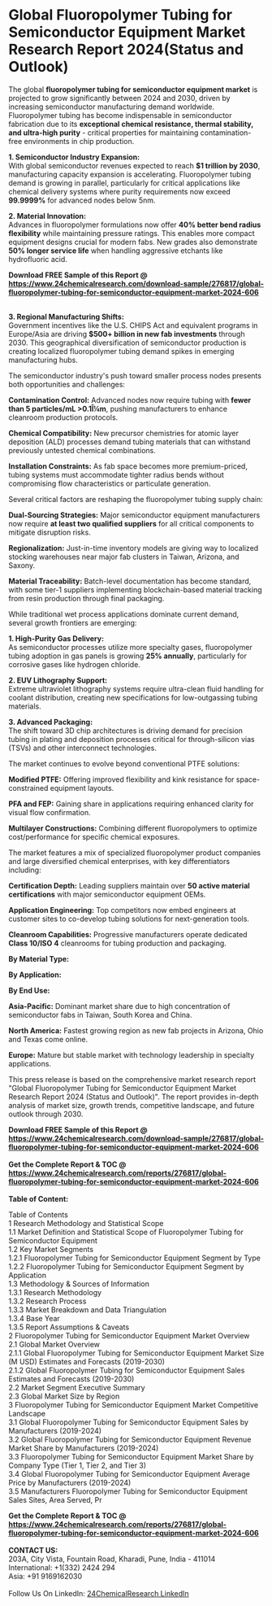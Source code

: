 <h1>Global Fluoropolymer Tubing for Semiconductor Equipment Market Research Report 2024(Status and Outlook)</h1><p>The global <strong>fluoropolymer tubing for semiconductor equipment market</strong> is projected to grow significantly between 2024 and 2030, driven by increasing semiconductor manufacturing demand worldwide. Fluoropolymer tubing has become indispensable in semiconductor fabrication due to its <strong>exceptional chemical resistance, thermal stability, and ultra-high purity</strong> - critical properties for maintaining contamination-free environments in chip production.</p><p><strong>1. Semiconductor Industry Expansion:</strong><br>
With global semiconductor revenues expected to reach <strong>$1 trillion by 2030</strong>, manufacturing capacity expansion is accelerating. Fluoropolymer tubing demand is growing in parallel, particularly for critical applications like chemical delivery systems where purity requirements now exceed <strong>99.9999%</strong> for advanced nodes below 5nm.</p><p><strong>2. Material Innovation:</strong><br>
Advances in fluoropolymer formulations now offer <strong>40% better bend radius flexibility</strong> while maintaining pressure ratings. This enables more compact equipment designs crucial for modern fabs. New grades also demonstrate <strong>50% longer service life</strong> when handling aggressive etchants like hydrofluoric acid.</p><div><b>Download FREE Sample of this Report @ 
            <a href="https://www.24chemicalresearch.com/download-sample/276817/global-fluoropolymer-tubing-for-semiconductor-equipment-market-2024-606">
            https://www.24chemicalresearch.com/download-sample/276817/global-fluoropolymer-tubing-for-semiconductor-equipment-market-2024-606</a></b></div><br><p><strong>3. Regional Manufacturing Shifts:</strong><br>
Government incentives like the U.S. CHIPS Act and equivalent programs in Europe/Asia are driving <strong>$500+ billion in new fab investments</strong> through 2030. This geographical diversification of semiconductor production is creating localized fluoropolymer tubing demand spikes in emerging manufacturing hubs.</p><p>The semiconductor industry's push toward smaller process nodes presents both opportunities and challenges:</p><p><strong>Contamination Control:</strong> Advanced nodes now require tubing with <strong>fewer than 5 particles/mL &gt;0.1Î¼m</strong>, pushing manufacturers to enhance cleanroom production protocols.</p><p><strong>Chemical Compatibility:</strong> New precursor chemistries for atomic layer deposition (ALD) processes demand tubing materials that can withstand previously untested chemical combinations.</p><p><strong>Installation Constraints:</strong> As fab space becomes more premium-priced, tubing systems must accommodate tighter radius bends without compromising flow characteristics or particulate generation.</p><p>Several critical factors are reshaping the fluoropolymer tubing supply chain:</p><p><strong>Dual-Sourcing Strategies:</strong> Major semiconductor equipment manufacturers now require <strong>at least two qualified suppliers</strong> for all critical components to mitigate disruption risks.</p><p><strong>Regionalization:</strong> Just-in-time inventory models are giving way to localized stocking warehouses near major fab clusters in Taiwan, Arizona, and Saxony.</p><p><strong>Material Traceability:</strong> Batch-level documentation has become standard, with some tier-1 suppliers implementing blockchain-based material tracking from resin production through final packaging.</p><p>While traditional wet process applications dominate current demand, several growth frontiers are emerging:</p><p><strong>1. High-Purity Gas Delivery:</strong><br>
As semiconductor processes utilize more specialty gases, fluoropolymer tubing adoption in gas panels is growing <strong>25% annually</strong>, particularly for corrosive gases like hydrogen chloride.</p><p><strong>2. EUV Lithography Support:</strong><br>
Extreme ultraviolet lithography systems require ultra-clean fluid handling for coolant distribution, creating new specifications for low-outgassing tubing materials.</p><p><strong>3. Advanced Packaging:</strong><br>
The shift toward 3D chip architectures is driving demand for precision tubing in plating and deposition processes critical for through-silicon vias (TSVs) and other interconnect technologies.</p><p>The market continues to evolve beyond conventional PTFE solutions:</p><p><strong>Modified PTFE:</strong> Offering improved flexibility and kink resistance for space-constrained equipment layouts.</p><p><strong>PFA and FEP:</strong> Gaining share in applications requiring enhanced clarity for visual flow confirmation.</p><p><strong>Multilayer Constructions:</strong> Combining different fluoropolymers to optimize cost/performance for specific chemical exposures.</p><p>The market features a mix of specialized fluoropolymer product companies and large diversified chemical enterprises, with key differentiators including:</p><p><strong>Certification Depth:</strong> Leading suppliers maintain over <strong>50 active material certifications</strong> with major semiconductor equipment OEMs.</p><p><strong>Application Engineering:</strong> Top competitors now embed engineers at customer sites to co-develop tubing solutions for next-generation tools.</p><p><strong>Cleanroom Capabilities:</strong> Progressive manufacturers operate dedicated <strong>Class 10/ISO 4</strong> cleanrooms for tubing production and packaging.</p><p><strong>By Material Type:</strong></p><p><strong>By Application:</strong></p><p><strong>By End Use:</strong></p><p><strong>Asia-Pacific:</strong> Dominant market share due to high concentration of semiconductor fabs in Taiwan, South Korea and China.</p><p><strong>North America:</strong> Fastest growing region as new fab projects in Arizona, Ohio and Texas come online.</p><p><strong>Europe:</strong> Mature but stable market with technology leadership in specialty applications.</p><p>This press release is based on the comprehensive market research report "Global Fluoropolymer Tubing for Semiconductor Equipment Market Research Report 2024 (Status and Outlook)". The report provides in-depth analysis of market size, growth trends, competitive landscape, and future outlook through 2030.</p><div><b>Download FREE Sample of this Report @ 
            <a href="https://www.24chemicalresearch.com/download-sample/276817/global-fluoropolymer-tubing-for-semiconductor-equipment-market-2024-606">
            https://www.24chemicalresearch.com/download-sample/276817/global-fluoropolymer-tubing-for-semiconductor-equipment-market-2024-606</a></b></div><br><div><b>Get the Complete Report & TOC @ 
            <a href="https://www.24chemicalresearch.com/reports/276817/global-fluoropolymer-tubing-for-semiconductor-equipment-market-2024-606">
            https://www.24chemicalresearch.com/reports/276817/global-fluoropolymer-tubing-for-semiconductor-equipment-market-2024-606</a></b></div><br>
            <b>Table of Content:</b><p>Table of Contents<br />
1 Research Methodology and Statistical Scope<br />
1.1 Market Definition and Statistical Scope of Fluoropolymer Tubing for Semiconductor Equipment<br />
1.2 Key Market Segments<br />
1.2.1 Fluoropolymer Tubing for Semiconductor Equipment Segment by Type<br />
1.2.2 Fluoropolymer Tubing for Semiconductor Equipment Segment by Application<br />
1.3 Methodology & Sources of Information<br />
1.3.1 Research Methodology<br />
1.3.2 Research Process<br />
1.3.3 Market Breakdown and Data Triangulation<br />
1.3.4 Base Year<br />
1.3.5 Report Assumptions & Caveats<br />
2 Fluoropolymer Tubing for Semiconductor Equipment Market Overview<br />
2.1 Global Market Overview<br />
2.1.1 Global Fluoropolymer Tubing for Semiconductor Equipment Market Size (M USD) Estimates and Forecasts (2019-2030)<br />
2.1.2 Global Fluoropolymer Tubing for Semiconductor Equipment Sales Estimates and Forecasts (2019-2030)<br />
2.2 Market Segment Executive Summary<br />
2.3 Global Market Size by Region<br />
3 Fluoropolymer Tubing for Semiconductor Equipment Market Competitive Landscape<br />
3.1 Global Fluoropolymer Tubing for Semiconductor Equipment Sales by Manufacturers (2019-2024)<br />
3.2 Global Fluoropolymer Tubing for Semiconductor Equipment Revenue Market Share by Manufacturers (2019-2024)<br />
3.3 Fluoropolymer Tubing for Semiconductor Equipment Market Share by Company Type (Tier 1, Tier 2, and Tier 3)<br />
3.4 Global Fluoropolymer Tubing for Semiconductor Equipment Average Price by Manufacturers (2019-2024)<br />
3.5 Manufacturers Fluoropolymer Tubing for Semiconductor Equipment Sales Sites, Area Served, Pr</p><div><b>Get the Complete Report & TOC @ 
            <a href="https://www.24chemicalresearch.com/reports/276817/global-fluoropolymer-tubing-for-semiconductor-equipment-market-2024-606">
            https://www.24chemicalresearch.com/reports/276817/global-fluoropolymer-tubing-for-semiconductor-equipment-market-2024-606</a></b></div><br><b>CONTACT US:</b><br>
            203A, City Vista, Fountain Road, Kharadi, Pune, India - 411014<br>
            International: +1(332) 2424 294<br>
            Asia: +91 9169162030 <br><br>
            Follow Us On LinkedIn: <a href="https://www.linkedin.com/company/24chemicalresearch/">24ChemicalResearch LinkedIn</a>
